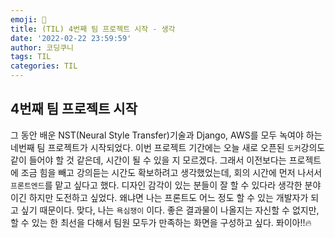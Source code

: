 ```yaml
---
emoji: 🤛
title: (TIL) 4번째 팀 프로젝트 시작 - 생각
date: '2022-02-22 23:59:59'
author: 코딩쿠니
tags: TIL 
categories: TIL 
---
```


## 4번째 팀 프로젝트 시작
그 동안 배운 NST(Neural Style Transfer)기술과 Django, AWS를 모두 녹여야 하는 네번째 팀 프로젝트가 시작되었다. 이번 프로젝트 기간에는 오늘 새로 오픈된 `도커`강의도 같이 들어야 할 것 같은데, 시간이 될 수 있을 지 모르겠다. 그래서 이전보다는 프로젝트에 조금 힘을 빼고 강의듣는 시간도 확보하려고 생각했었는데, 회의 시간에 먼저 나서서 `프론트엔드`를 맡고 싶다고 했다. 디자인 감각이 있는 분들이 잘 할 수 있다라 생각한 분야이긴 하지만 도전하고 싶었다. 왜냐면 나는 프론트도 어느 정도 할 수 있는 개발자가 되고 싶기 때문이다. 맞다, 나는 `욕심쟁이` 이다. 좋은 결과물이 나올지는 자신할 수 없지만, 할 수 있는 한 최선을 다해서 팀원 모두가 만족하는 화면을 구성하고 싶다. 퐈이아!!🔥

```toc
```